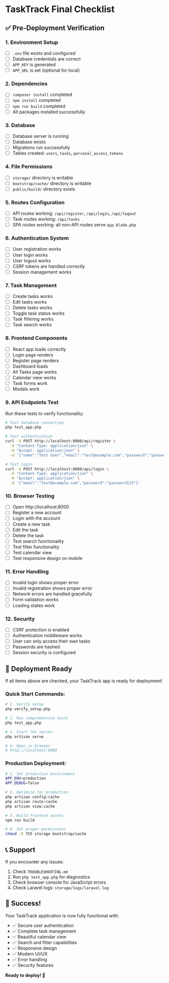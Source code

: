 # TaskTrack Final Checklist

## ✅ Pre-Deployment Verification

### 1. Environment Setup
- [ ] `.env` file exists and configured
- [ ] Database credentials are correct
- [ ] `APP_KEY` is generated
- [ ] `APP_URL` is set (optional for local)

### 2. Dependencies
- [ ] `composer install` completed
- [ ] `npm install` completed
- [ ] `npm run build` completed
- [ ] All packages installed successfully

### 3. Database
- [ ] Database server is running
- [ ] Database exists
- [ ] Migrations run successfully
- [ ] Tables created: `users`, `tasks`, `personal_access_tokens`

### 4. File Permissions
- [ ] `storage/` directory is writable
- [ ] `bootstrap/cache/` directory is writable
- [ ] `public/build/` directory exists

### 5. Routes Configuration
- [ ] API routes working: `/api/register`, `/api/login`, `/api/logout`
- [ ] Task routes working: `/api/tasks`
- [ ] SPA routes working: all non-API routes serve `app.blade.php`

### 6. Authentication System
- [ ] User registration works
- [ ] User login works
- [ ] User logout works
- [ ] CSRF tokens are handled correctly
- [ ] Session management works

### 7. Task Management
- [ ] Create tasks works
- [ ] Edit tasks works
- [ ] Delete tasks works
- [ ] Toggle task status works
- [ ] Task filtering works
- [ ] Task search works

### 8. Frontend Components
- [ ] React app loads correctly
- [ ] Login page renders
- [ ] Register page renders
- [ ] Dashboard loads
- [ ] All Tasks page works
- [ ] Calendar view works
- [ ] Task forms work
- [ ] Modals work

### 9. API Endpoints Test
Run these tests to verify functionality:

```bash
# Test database connection
php test_app.php

# Test authentication
curl -X POST http://localhost:8000/api/register \
  -H "Content-Type: application/json" \
  -H "Accept: application/json" \
  -d '{"name":"Test User","email":"test@example.com","password":"password123","password_confirmation":"password123"}'

# Test login
curl -X POST http://localhost:8000/api/login \
  -H "Content-Type: application/json" \
  -H "Accept: application/json" \
  -d '{"email":"test@example.com","password":"password123"}'
```

### 10. Browser Testing
- [ ] Open http://localhost:8000
- [ ] Register a new account
- [ ] Login with the account
- [ ] Create a new task
- [ ] Edit the task
- [ ] Delete the task
- [ ] Test search functionality
- [ ] Test filter functionality
- [ ] Test calendar view
- [ ] Test responsive design on mobile

### 11. Error Handling
- [ ] Invalid login shows proper error
- [ ] Invalid registration shows proper error
- [ ] Network errors are handled gracefully
- [ ] Form validation works
- [ ] Loading states work

### 12. Security
- [ ] CSRF protection is enabled
- [ ] Authentication middleware works
- [ ] User can only access their own tasks
- [ ] Passwords are hashed
- [ ] Session security is configured

## 🚀 Deployment Ready

If all items above are checked, your TaskTrack app is ready for deployment!

### Quick Start Commands:
```bash
# 1. Verify setup
php verify_setup.php

# 2. Run comprehensive tests
php test_app.php

# 3. Start the server
php artisan serve

# 4. Open in browser
# http://localhost:8000
```

### Production Deployment:
```bash
# 1. Set production environment
APP_ENV=production
APP_DEBUG=false

# 2. Optimize for production
php artisan config:cache
php artisan route:cache
php artisan view:cache

# 3. Build frontend assets
npm run build

# 4. Set proper permissions
chmod -R 755 storage bootstrap/cache
```

## 📞 Support

If you encounter any issues:
1. Check `TROUBLESHOOTING.md`
2. Run `php test_app.php` for diagnostics
3. Check browser console for JavaScript errors
4. Check Laravel logs: `storage/logs/laravel.log`

## 🎉 Success!

Your TaskTrack application is now fully functional with:
- ✅ Secure user authentication
- ✅ Complete task management
- ✅ Beautiful calendar view
- ✅ Search and filter capabilities
- ✅ Responsive design
- ✅ Modern UI/UX
- ✅ Error handling
- ✅ Security features

**Ready to deploy! 🚀**
